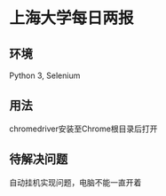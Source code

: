# 上海大学每日两报

## 环境

Python 3, Selenium

## 用法

chromedriver安装至Chrome根目录后打开

## 待解决问题

自动挂机实现问题，电脑不能一直开着
